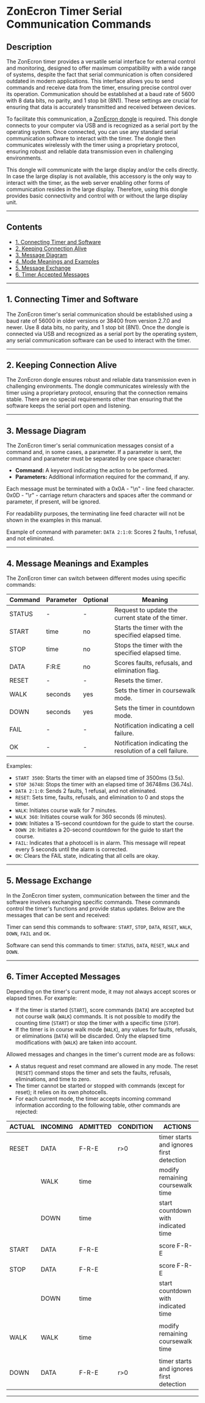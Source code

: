 # ZonEcron Timer Serial Communication Commands

## Description

The ZonEcron timer provides a versatile serial interface for external control and monitoring, designed to offer maximum compatibility with a wide range of systems, despite the fact that serial communication is often considered outdated in modern applications. This interface allows you to send commands and receive data from the timer, ensuring precise control over its operation. Communication should be established at a baud rate of 5600 with 8 data bits, no parity, and 1 stop bit (8N1). These settings are crucial for ensuring that data is accurately transmitted and received between devices.

To facilitate this communication, a [ZonEcron dongle](https://www.zonecron.com/ecosistema/visualizacion/mochila) is required. This dongle connects to your computer via USB and is recognized as a serial port by the operating system. Once connected, you can use any standard serial communication software to interact with the timer. The dongle then communicates wirelessly with the timer using a proprietary protocol, ensuring robust and reliable data transmission even in challenging environments.

This dongle will communicate with the large display and/or the cells directly. In case the large display is not available, this accessory is the only way to interact with the timer, as the web server enabling other forms of communication resides in the large display. Therefore, using this dongle provides basic connectivity and control with or without the large display unit.

---

## Contents
- [1. Connecting Timer and Software](#1-connecting-timer-and-software)
- [2. Keeping Connection Alive](#2-keeping-connection-alive)
- [3. Message Diagram](#3-message-diagram)
- [4. Mode Meanings and Examples](#4-mode-meanings-and-examples)
- [5. Message Exchange](#5-message-exchange)
- [6. Timer Accepted Messages](#6-timer-accepted-messages)

---

## 1. Connecting Timer and Software

The ZonEcron timer's serial communication should be established using a baud rate of 56000 in older versions or 38400 from version 2.7.0 and newer. Use 8 data bits, no parity, and 1 stop bit (8N1). Once the dongle is connected via USB and recognized as a serial port by the operating system, any serial communication software can be used to interact with the timer.

---

## 2. Keeping Connection Alive

The ZonEcron dongle ensures robust and reliable data transmission even in challenging environments. The dongle communicates wirelessly with the timer using a proprietary protocol, ensuring that the connection remains stable. There are no special requirements other than ensuring that the software keeps the serial port open and listening.

---

## 3. Message Diagram

The ZonEcron timer's serial communication messages consist of a command and, in some cases, a parameter. If a parameter is sent, the command and parameter must be separated by one space character: 
- **Command:** A keyword indicating the action to be performed.
- **Parameters:** Additional information required for the command, if any.

Each message must be terminated with a 0x0A - "\n" - line feed character. 
0x0D - "\r" - carriage return characters and spaces after the command or parameter, if present, will be ignored.

For readability purposes, the terminating line feed character will not be shown in the examples in this manual.

Example of command with parameter:
`DATA 2:1:0`: Scores 2 faults, 1 refusal, and not eliminated.

---

## 4. Message Meanings and Examples

The ZonEcron timer can switch between different modes using specific commands:

| Command | Parameter | Optional | Meaning                                                      |
|---------|-----------|----------|--------------------------------------------------------------|
| STATUS  |     -     |    -     | Request to update the current state of the timer.            |
| START   |   time    |    no    | Starts the timer with the specified elapsed time.            |
| STOP    |   time    |    no    | Stops the timer with the specified elapsed time.             |
| DATA    |  F:R:E    |    no    | Scores faults, refusals, and elimination flag.               |
| RESET   |     -     |    -     | Resets the timer.                                            |
| WALK    |  seconds  |    yes   | Sets the timer in coursewalk mode.                           |
| DOWN    |  seconds  |    yes   | Sets the timer in countdown mode.                            |
| FAIL    |     -     |    -     | Notification indicating a cell failure.                      |
| OK      |     -     |    -     | Notification indicating the resolution of a cell failure.    |

Examples:

- `START 3500`: Starts the timer with an elapsed time of 3500ms (3.5s).
- `STOP 36748`: Stops the timer with an elapsed time of 36748ms (36.74s).
- `DATA 2:1:0`: Sends 2 faults, 1 refusal, and not eliminated.
- `RESET`: Sets time, faults, refusals, and elimination to 0 and stops the timer.
- `WALK`: Initiates course walk for 7 minutes.
- `WALK 360`: Initiates course walk for 360 seconds (6 minutes).
- `DOWN`: Initiates a 15-second countdown for the guide to start the course.
- `DOWN 20`: Initiates a 20-second countdown for the guide to start the course.
- `FAIL`: Indicates that a photocell is in alarm. This message will repeat every 5 seconds until the alarm is corrected.
- `OK`: Clears the FAIL state, indicating that all cells are okay.

---

## 5. Message Exchange

In the ZonEcron timer system, communication between the timer and the software involves exchanging specific commands. These commands control the timer's functions and provide status updates. Below are the messages that can be sent and received:

Timer can send this commands to software: `START`, `STOP`, `DATA`, `RESET`, `WALK`, `DOWN`, `FAIL` and `OK`.

Software can send this commands to timer: `STATUS`, `DATA`, `RESET`, `WALK` and `DOWN`.

---

## 6. Timer Accepted Messages

Depending on the timer's current mode, it may not always accept scores or elapsed times. For example:
- If the timer is started (`START`), score commands (`DATA`) are accepted but not course walk (`WALK`) commands. It is not possible to modify the counting time (`START`) or stop the timer with a specific time (`STOP`).
- If the timer is in course walk mode (`WALK`), any values for faults, refusals, or eliminations (`DATA`) will be discarded. Only the elapsed time modifications with (`WALK`) are taken into account.

Allowed messages and changes in the timer's current mode are as follows:
- A status request and reset command are allowed in any mode. The reset (`RESET`) command stops the timer and sets the faults, refusals, eliminations, and time to zero.
- The timer cannot be started or stopped with commands (except for reset); it relies on its own photocells.
- For each current mode, the timer accepts incoming command information according to the following table, other commands are rejected:

| ACTUAL | INCOMING | ADMITTED | CONDITION | ACTIONS                                  |
|---|---|---|---|---|
| RESET  |  DATA    |  F-R-E   |    r>0    | timer starts and ignores first detection |
|        |  WALK    |  time    |           | modify remaining coursewalk time         |
|        |  DOWN    |  time    |           | start countdown with indicated time      |
|        |          |          |           |                                          |
| START  |  DATA    |  F-R-E   |           | score F-R-E                              |
|        |          |          |           |                                          |
| STOP   |  DATA    |  F-R-E   |           | score F-R-E                              |
|        |  DOWN    |  time    |           | start countdown with indicated time      |
|        |          |          |           |                                          |
| WALK   |  WALK    |  time    |           | modify remaining coursewalk time         |
|        |          |          |           |                                          |
| DOWN   |  DATA    |  F-R-E   |    r>0    | timer starts and ignores first detection |

---

